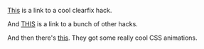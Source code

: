 [This](http://nicolasgallagher.com/micro-clearfix-hack/)  is a link to a cool clearfix hack.

And [THIS](http://www.webdevout.net/css-hacks) is a link to a bunch of other hacks.

And then there's [this](https://daneden.github.io/animate.css/). They got some really cool CSS animations.

